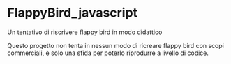 # FlappyBird_javascript
Un tentativo di riscrivere flappy bird in modo didattico

Questo progetto non tenta in nessun modo di ricreare flappy bird con scopi commerciali, è solo una sfida per poterlo riprodurre a livello di codice.
